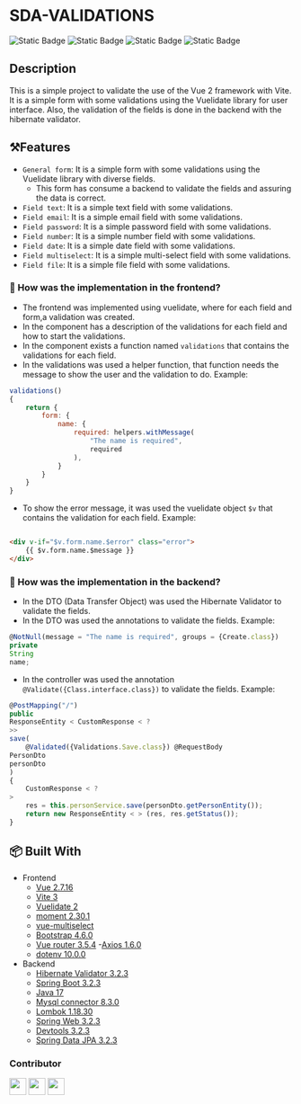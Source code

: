 # SDA-VALIDATIONS

![Static Badge](https://img.shields.io/badge/Status-working-blue)
![Static Badge](https://img.shields.io/badge/Version-1.0.0-blue)
![Static Badge](https://img.shields.io/badge/Author-SDA-blue)
![Static Badge](https://img.shields.io/badge/Date-2024-blue)

[//]: # (https://shields.io/badges)

## Description

This is a simple project to validate the use of the Vue 2 framework with Vite. It is a simple form with some validations
using the Vuelidate library for user interface.
Also, the validation of the fields is done in the backend with the hibernate validator.

## ⚒️Features

- `General form`: It is a simple form with some validations using the Vuelidate library with diverse fields.
    - This form has consume a backend to validate the fields and assuring the data is correct.
- `Field text`: It is a simple text field with some validations.
- `Field email`: It is a simple email field with some validations.
- `Field password`: It is a simple password field with some validations.
- `Field number`: It is a simple number field with some validations.
- `Field date`: It is a simple date field with some validations.
- `Field multiselect`: It is a simple multi-select field with some validations.
- `Field file`: It is a simple file field with some validations.

### 📕 How was the implementation in the frontend?

- The frontend was implemented using vuelidate, where for each field and form,a validation was created.
- In the component has a description of the validations for each field and how to start the validations.
- In the component exists a function named `validations` that contains the validations for each field.
- In the validations was used a helper function, that function needs the message to show the user and the validation to
  do.
  Example:

```javascript
validations()
{
    return {
        form: {
            name: {
                required: helpers.withMessage(
                    "The name is required",
                    required
                ),
            }
        }
    }
}
```

- To show the error message, it was used the vuelidate object `$v` that contains the validation for each field.
  Example:

```html

<div v-if="$v.form.name.$error" class="error">
    {{ $v.form.name.$message }}
</div>
```

### 📓 How was the implementation in the backend?

- In the DTO (Data Transfer Object) was used the Hibernate Validator to validate the fields.
- In the DTO was used the annotations to validate the fields. Example:

```javascript
@NotNull(message = "The name is required", groups = {Create.class})
private
String
name;
```

- In the controller was used the annotation `@Validate({Class.interface.class})` to validate the fields. Example:

```javascript
@PostMapping("/")
public
ResponseEntity < CustomResponse < ?
>>
save(
    @Validated({Validations.Save.class}) @RequestBody
PersonDto
personDto
)
{
    CustomResponse < ?
>
    res = this.personService.save(personDto.getPersonEntity());
    return new ResponseEntity < > (res, res.getStatus());
}
```

## 📦 Built With

- Frontend
    - [Vue 2.7.16](https://v2.vuejs.org/)
    - [Vite 3](https://vitejs.dev/)
    - [Vuelidate 2](https://vuelidate.js.org/)
    - [moment 2.30.1](https://momentjs.com/)
    - [vue-multiselect](https://vue-multiselect.js.org/)
    - [Bootstrap 4.6.0](https://getbootstrap.com/docs/4.6/getting-started/introduction/)
    - [Vue router 3.5.4](https://router.vuejs.org/)
      -[Axios 1.6.0](https://axios-http.com/docs/intro)
    - [dotenv 10.0.0](https://www.npmjs.com/package/dotenv)
- Backend
    - [Hibernate Validator 3.2.3](https://hibernate.org/validator/)
    - [Spring Boot 3.2.3](https://spring.io/projects/spring-boot)
    - [Java 17](https://www.oracle.com/java/technologies/javase/jdk17-archive-downloads.html)
    - [Mysql connector 8.3.0](https://dev.mysql.com/downloads/connector/j/)
    - [Lombok 1.18.30](https://projectlombok.org/)
    - [Spring Web 3.2.3](https://spring.io/guides/gs/spring-boot/)
    - [Devtools 3.2.3](https://docs.spring.io/spring-boot/docs/1.5.16.RELEASE/reference/html/using-boot-devtools.html)
    - [Spring Data JPA 3.2.3](https://spring.io/guides/gs/accessing-data-jpa/)

### Contributor


<img src="https://avatars.githubusercontent.com/u/105768917?s=400&amp;v=4" width="30"/>
<img src="https://avatars.githubusercontent.com/u/105690822?s=60&v=4" width="30"/>
<img src="https://avatars.githubusercontent.com/u/105692302?s=60&v=4" width="30"/>






